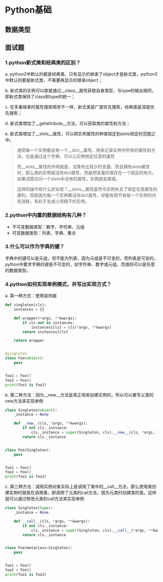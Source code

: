 

# Python基础

## 数据类型

## 面试题

### 1.python新式类和经典类的区别？

a. python2中默认的都是经典类，只有显示的继承了object才是新式类，python3中默认的都是新式类，不需要再显示的继承object；

b. 新式类的实例可以直接通过\__class__属性获取自身类型，与type的输出相同，即新式类保持了class和type的统一；

c. 在多重继承时属性搜索顺序不一样，新式类是广度优先搜索，经典类是深度优先搜索；

d. 新式类增加了\__getattribute__方法，可以获取类的属性和方法；

e. 新式类增加了\__slots__属性，可以把实例属性的种类锁定到slots规定的范围之中。

> 通常每一个实例都会有一个\__dict__属性，用来记录实例中所有的属性和方法，也是通过这个字典，可以让实例绑定任意的属性
>
> 而\__slots__属性的作用就是，当类有比较少的变量，而且拥有slots属性时，那么类的实例就没有dict属性，而是把变量的值存在一个固定的地方。如果试图访问一个slots中没有的属性，实例就会报错。
>
> 这样的操作有什么好处呢？\__slots__属性虽然令实例失去了绑定任意属性的便利，但是因为每一个实例都没有dict属性，却能有效节省每一个实例的内存消耗，有利于生成小而精干的实例。

### 2.python中内置的数据结构有几种？

- 不可变数据类型：数字、字符串、元组
- 可变数据类型：列表、字典、集合

### 3.什么可以作为字典的键？

字典中的键可以是元组，但不能为列表，因为元组是不可变的，而列表是可变的。python中要求字典的键是不可变的，如字符串、数字或元组，而值则可以是任意的数据类型。

### 4.python如何实现单例模式，并写出实现方式？

a. 第一种方式：使用装饰器

```python
def singleton(cls):
    instances = {}

    def wrapper(*args, **kwargs):
        if cls not in instances:
            instances[cls] = cls(*args, **kwargs)
        return instances[cls]

    return wrapper


@singleton
class Foo(object):
    pass


foo1 = Foo()
foo2 = Foo()
print(foo1 is foo2)
```

b. 第二种方法：因为\__new__方法是真正用来创建实例的，所以可以重写父类的new方法来实现单例

```python
class Singleton(object):
    _instance = None

    def __new__(cls, *args, **kwargs):
        if not cls._instance:
            cls._instance = super(Singleton, cls).__new__(cls, *args, **kwargs)
        return cls._instance


class Foo(Singleton):
    pass


foo1 = Foo()
foo2 = Foo()
print(foo1 is foo2)
```

c. 第三种方法：调用实例对象实际上是调用了类中的\__call__方法，那么使用类创建实例时就是在调用类，即调用了元类的call方法，因为元类时创建类的类，这样就可以通过修改元类的call方法来实现单例

```python
class Singleton(type):
    _instance = None

    def __call__(cls, *args, **kwargs):
        if not cls._instance:
            cls._instance = super(Singleton, cls).__call__(*args, **kwargs)
        return cls._instance


class Foo(metaclass=Singleton):
    pass


foo1 = Foo()
foo2 = Foo()
print(foo1 is foo2)
```

